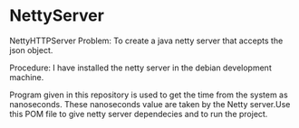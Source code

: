 # NettyServer
NettyHTTPServer
Problem: To create a java netty server that accepts the json object.

Procedure: I have installed the netty server in the debian development machine.

Program given in this repository is used to get the time from the system as nanoseconds. These nanoseconds value are taken by the Netty server.Use this POM file to give netty server dependecies and to run the project.
